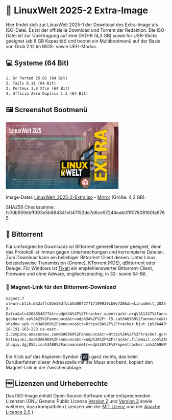 # 💽 LinuxWelt 2025-2 Extra-Image

Hier findet sich zur LinuxWelt 2025-1 der Download des Extra-Image als ISO-Datei. Es ist der offizielle Download und Torrent der Redaktion. Die ISO-Datei ist zur Übertragung auf eine DVD-R (4,3 GB) sowie für USB-Sticks geeignet (ab 8 GB Kapazität) und bootet ein Multibootmenü auf der Basis von Grub 2.12 im BIOS- sowie UEFI-Modus.

## 💻 Systeme (64 Bit)
    1. Dr Parted 25.01 (64 Bit)
    2. Tails 6.11 (64 Bit)
    3. Porteux 1.8 Xfce (64 Bit)
    4. Ufficio Zero Duplica 1.3 (64 Bit)
    
## 🖼️ Screenshot Bootmenü
<img src="https://github.com/LinuxWelt/LinuxWelt/blob/main/docs/images/LinuxWelt_2025-2-Extra_menu.png" width="70%">

Image-Datei: [LinuxWelt_2025-2-Extra.iso](https://torrent.code2decode.com/LinuxWelt_2025-2-Extra/LinuxWelt_2025-2-Extra.iso) - [Mirror](https://torrent4.code2decode.com/LinuxWelt_2025-2-Extra/LinuxWelt_2025-2-Extra.iso) (Größe: 4,2 GB). 

SHA256 Checksumme: fc7db959ebff003e5b884341e047f53de7d6ce97244eab0fff07608160fa6765

## 🔗 Bittorrent
Für umfangreiche Downloads ist Bittorrent generell besser geeignet, denn das Protokoll ist immun gegen Unterbrechungen und korrumpierte Dateien. Zum Download kann ein beliebiger Bittorrent Client dienen. Unter Linux beispielsweise Transmission (Gnome), KTorrent (KDE), qBittorrent oder Deluge. Für Windows ist [Tixati](https://www.tixati.com/download/) ein empfehlenswerter Bittorrent-Client, Freeware und ohne Adware, englischsprachig, in 32- sowie 64-Bit.

### 🧲 Magnet-Link für den Bittorrent-Download
```
magnet:?xt=urn:btih:6a2affc03e56dfbcb5d00437717199930cb9e720&dn=LinuxWelt_2025-2-Extra&xl=4308854877&tr=udp%3A%2F%2Ftracker.opentrackr.org%3A1337%2Fannounce&tr=udp%3A%2F%2Fexplodie.org%3A6969%2Fannounce&tr=http%3A%2F%2Ftracker.mywaifu.best%3A6969%2Fannounce&tr=udp%3A%2F%2Fu4.trakx.crim.ist%3A1337%2Fannounce&tr=udp%3A%2F%2Fopen.demonii.com%3A1337%2Fannounce&tr=udp%3A%2F%2Fttk2.nbaonlineservice.com%3A6969%2Fannounce&tr=udp%3A%2F%2Fevan.im%3A6969%2Fannounce&tr=udp%3A%2F%2Fretracker.lanta.me%3A2710%2Fannounce&tr=udp%3A%2F%2Fmartin-gebhardt.eu%3A25%2Fannounce&tr=udp%3A%2F%2Fr.l5.ca%3A6969%2Fannounce&tr=udp%3A%2F%2Fbandito.byterunner.io%3A6969%2Fannounce&tr=http%3A%2F%2Ftaciturn-shadow.spb.ru%3A6969%2Fannounce&tr=https%3A%2F%2Ftracker.bjut.jp%3A443%2Fannounce&tr=https%3A%2F%2Fapi.ipv4online.uk%3A443%2Fannounce&tr=https%3A%2F%2Ftracker.moeking.me%3A443%2Fannounce&tr=http%3A%2F%2Ftracker.renfei.net%3A8080%2Fannounce&tr=udp%3A%2F%2Fudp.tracker.projectk.org%3A23333%2Fannounce&tr=https%3A%2F%2Ftr.nyacat.pw%3A443%2Fannounce&tr=udp%3A%2F%2Fopen.stealth.si%3A80%2Fannounce&tr=http%3A%2F%2Ftracker.bt4g.com%3A2095%2Fannounce&tr=udp%3A%2F%2Ftracker.torrent.eu.org%3A451%2Fannounce&tr=udp%3A%2F%2Ftracker.fnix.net%3A6969%2Fannounce&tr=udp%3A%2F%2Ftr4ck3r.duckdns.org%3A6969%2Fannounce&tr=udp%3A%2F%2Fismaarino.com%3A1234%2Fannounce&tr=https%3A%2F%2Ftr.zukizuki.org%3A443%2Fannounce&tr=udp%3A%2F%2Fd40969.acod.regrucolo.ru%3A6969%2Fannounce&tr=udp%3A%2F%2Fexodus.desync.com%3A6969%2Fannounce&tr=udp%3A%2F%2Fp2p.publictracker.xyz%3A6969%2Fannounce&tr=udp%3A%2F%2Ftracker.deadorbit.nl%3A6969%2Fannounce&tr=udp%3A%2F%2Fec2-18-191-163-220.us-east-2.compute.amazonaws.com%3A6969%2Fannounce&tr=https%3A%2F%2Ftracker.gcrenwp.top%3A443%2Fannounce&tr=udp%3A%2F%2Ftracker.valete.tf%3A9999%2Fannounce&tr=http%3A%2F%2Fipv4.rer.lol%3A2710%2Fannounce&tr=http%3A%2F%2Fbt.okmp3.ru%3A2710%2Fannounce&tr=udp%3A%2F%2Ftracker.tryhackx.org%3A6969%2Fannounce&tr=udp%3A%2F%2Ftracker.gigantino.net%3A6969%2Fannounce&tr=udp%3A%2F%2Ft.overflow.biz%3A6969%2Fannounce&tr=udp%3A%2F%2Ftracker.0x7c0.com%3A6969%2Fannounce&tr=udp%3A%2F%2Ftracker.kmzs123.tk%3A17272%2Fannounce&tr=udp%3A%2F%2Ftracker.srv00.com%3A6969%2Fannounce&tr=udp%3A%2F%2Fwepzone.net%3A6969%2Fannounce&tr=udp%3A%2F%2Fcq.kmzs123.cn%3A17272%2Fannounce&tr=udp%3A%2F%2Ftracker.yume-hatsuyuki.moe%3A6969%2Fannounce&tr=udp%3A%2F%2Ftracker.filemail.com%3A6969%2Fannounce&tr=https%3A%2F%2Ftracker.lilithraws.org%3A443%2Fannounce&tr=udp%3A%2F%2Ftracker.gmi.gd%3A6969%2Fannounce&tr=udp%3A%2F%2Ftracker.darkness.services%3A6969%2Fannounce&tr=udp%3A%2F%2Fwww.torrent.eu.org%3A451%2Fannounce&tr=udp%3A%2F%2Ftracker.dler.com%3A6969%2Fannounce&tr=https%3A%2F%2Ftorrent.tracker.durukanbal.com%3A443%2Fannounce&tr=http%3A%2F%2Ftracker-zhuqiy.dgj055.icu%3A80%2Fannounce&tr=udp%3A%2F%2Fopentracker.io%3A6969%2Fannounce
```
Ein Klick auf das Kopieren-Symbol (<img style="position: relative; top: 7px;" src="https://github.com/LinuxWelt/LinuxWelt/blob/main/docs/images/copypaste_icon.png" width="22px">) ganz rechts, das beim Darüberfahren dieser Adresszeile mit der Maus erscheint, kopiert den Magnet-Link in die Zwischenablage.

## 🆓 Lizenzen und Urheberrechte
Das ISO-Image enhält Open-Source-Software unter entsprechenden Lizenzen (GNU General Public License [Version 2](https://www.gnu.org/licenses/old-licenses/gpl-2.0.en.html) und [Version 3](https://www.gnu.org/licenses/gpl-3.0.en.html) sowie weiteren, dazu kompatbilen Lizenzen wie der [MIT Lizenz](https://opensource.org/licenses/MIT) und der [Apache Licence 2.0](https://www.apache.org/licenses/LICENSE-2.0).)
